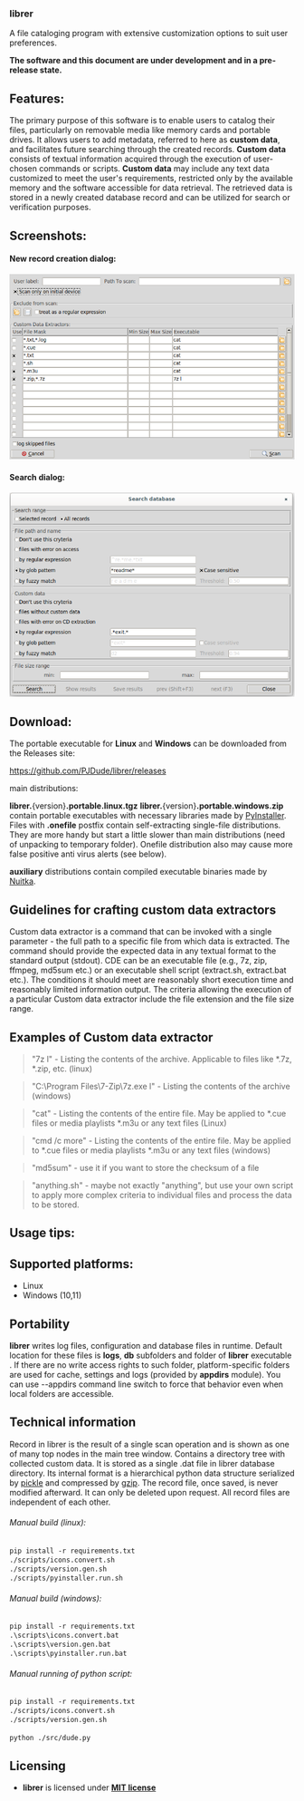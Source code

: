 ### librer
A file cataloging program with extensive customization options to suit user preferences.

**The software and this document are under development and in a pre-release state.**

## Features:
The primary purpose of this software is to enable users to catalog their files, particularly on removable media like memory cards and portable drives. It allows users to add metadata, referred to here as **custom data**, and facilitates future searching through the created records. **Custom data** consists of textual information acquired through the execution of user-chosen commands or scripts. **Custom data** may include any text data customized to meet the user's requirements, restricted only by the available memory and the software accessible for data retrieval. The retrieved data is stored in a newly created database record and can be utilized for search or verification purposes.

## Screenshots:

#### New record creation dialog:
![image info](./info/new_record.png)

#### Search dialog:
![image info](./info/search.png)

## Download:
The portable executable for **Linux** and **Windows** can be downloaded from the Releases site:

https://github.com/PJDude/librer/releases

main distributions:

**librer.**{version}**.portable.linux.tgz**
**librer.**{version}**.portable.windows.zip**
contain portable executables with necessary libraries made by [PyInstaller](https://pyinstaller.org/en/stable). Files with **.onefile** postfix contain self-extracting single-file distributions. They are more handy but start a little slower than main distributions (need of unpacking to temporary folder). Onefile distribution also may cause more false positive anti virus alerts (see below).

**auxiliary** distributions contain compiled executable binaries made by [Nuitka](https://github.com/Nuitka/Nuitka).

## Guidelines for crafting custom data extractors
Custom data extractor is a command that can be invoked with a single parameter - the full path to a specific file from which data is extracted. The command should provide the expected data in any textual format to the standard output (stdout). CDE can be an executable file (e.g., 7z, zip, ffmpeg, md5sum etc.) or an executable shell script (extract.sh, extract.bat etc.). The conditions it should meet are reasonably short execution time and reasonably limited information output. The criteria allowing the execution of a particular Custom data extractor include the file extension and the file size range.

## Examples of Custom data extractor


> "7z l" - Listing the contents of the archive. Applicable to files like *.7z, *.zip, etc. (linux)

> "C:\Program Files\7-Zip\7z.exe l"  - Listing the contents of the archive (windows)

> "cat" - Listing the contents of the entire file. May be applied to *.cue files or media playlists *.m3u or any text files (Linux)

> "cmd /c more"  - Listing the contents of the entire file. May be applied to *.cue files or media playlists *.m3u or any text files (windows)

> "md5sum" - use it if you want to store the checksum of a file

> "anything.sh"  - maybe not exactly "anything", but use your own script to apply more complex criteria to individual files and process the data to be stored.



## Usage tips:


## Supported platforms:
- Linux
- Windows (10,11)

## Portability
**librer** writes log files, configuration and database files in runtime. Default location for these files is **logs**, **db** subfolders and folder of **librer** executable . If there are no write access rights to such folder, platform-specific folders are used for cache, settings and logs (provided by **appdirs** module). You can use --appdirs command line switch to force that behavior even when local folders are accessible.


## Technical information
Record in librer is the result of a single scan operation and is shown as one of many top nodes in the main tree window. Contains a directory tree with collected custom data. It is stored as a single .dat file in librer database directory. Its internal format is a hierarchical python data structure serialized by [pickle](https://docs.python.org/3/library/pickle.html) and compressed by [gzip](https://docs.python.org/3/library/gzip.html). The record file, once saved, is never modified afterward. It can only be deleted upon request. All record files are independent of each other.

###### Manual build (linux):
```
pip install -r requirements.txt
./scripts/icons.convert.sh
./scripts/version.gen.sh
./scripts/pyinstaller.run.sh
```
###### Manual build (windows):
```
pip install -r requirements.txt
.\scripts\icons.convert.bat
.\scripts\version.gen.bat
.\scripts\pyinstaller.run.bat
```
###### Manual running of python script:
```
pip install -r requirements.txt
./scripts/icons.convert.sh
./scripts/version.gen.sh

python ./src/dude.py
```

## Licensing
- **librer** is licensed under **[MIT license](./LICENSE)**
